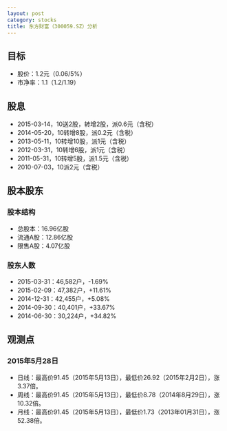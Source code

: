 ```yaml
---
layout: post
category: stocks
title: 东方财富（300059.SZ）分析
---
```


## 目标 ##

- 股价：1.2元（0.06/5%）
- 市净率：1.1（1.2/1.19）

## 股息 ##

- 2015-03-14，10送2股，转增2股，派0.6元（含税）
- 2014-05-20，10转增8股，派0.2元（含税）
- 2013-05-11，10转增10股，派1元（含税）
- 2012-03-31，10转增6股，派1元（含税）
- 2011-05-31，10转增5股，派1.5元（含税）
- 2010-07-03，10派2元（含税）

## 股本股东 ##

### 股本结构 ###

- 总股本：16.96亿股
- 流通A股：12.86亿股
- 限售A股：4.07亿股

### 股东人数 ###

- 2015-03-31：46,582户，-1.69%
- 2015-02-09：47,382户，+11.61%
- 2014-12-31：42,455户，+5.08%
- 2014-09-30：40,401户，+33.67%
- 2014-06-30：30,224户，+34.82%

## 观测点 ##

### 2015年5月28日 ###

- 日线：最高价91.45（2015年5月13日），最低价26.92（2015年2月2日），涨3.37倍。
- 周线：最高价91.45（2015年5月13日），最低价8.78（2014年8月29日），涨10.32倍。
- 月线：最高价91.45（2015年5月13日），最低价1.73（2013年01月31日），涨52.38倍。
